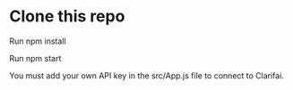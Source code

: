 # Clone this repo
Run npm install

Run npm start

You must add your own API key in the src/App.js file to connect to Clarifai.
